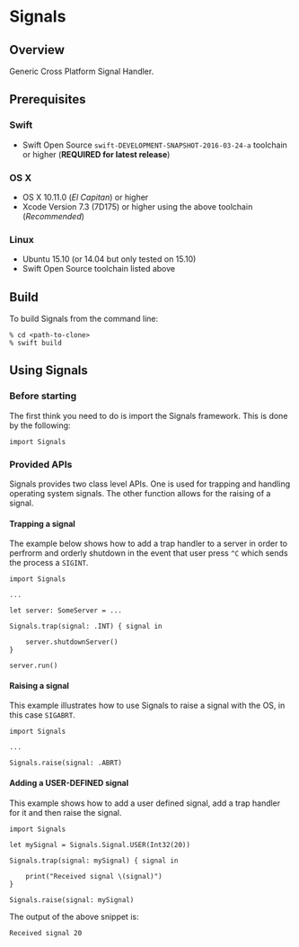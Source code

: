 # Signals

## Overview
Generic Cross Platform Signal Handler.

## Prerequisites

### Swift
* Swift Open Source `swift-DEVELOPMENT-SNAPSHOT-2016-03-24-a` toolchain or higher (**REQUIRED for latest release**)

### OS X

* OS X 10.11.0 (*El Capitan*) or higher
* Xcode Version 7.3 (7D175) or higher using the above toolchain (*Recommended*)

### Linux

* Ubuntu 15.10 (or 14.04 but only tested on 15.10)
* Swift Open Source toolchain listed above

## Build

To build Signals from the command line:

```
% cd <path-to-clone>
% swift build
```

## Using Signals

### Before starting

The first think you need to do is import the Signals framework.  This is done by the following:
```
import Signals
```

### Provided APIs

Signals provides two class level APIs.  One is used for trapping and handling operating system signals.  The other function allows for the raising of a signal.

#### Trapping a signal

The example below shows how to add a trap handler to a server in order to perfrorm and orderly shutdown in the event that user press `^C` which sends the process a `SIGINT`.
```
import Signals

...

let server: SomeServer = ...

Signals.trap(signal: .INT) { signal in

	server.shutdownServer()
}

server.run()
```

#### Raising a signal

This example illustrates how to use Signals to raise a signal with the OS, in this case `SIGABRT`.
```
import Signals

...

Signals.raise(signal: .ABRT)
```

#### Adding a USER-DEFINED signal

This example shows how to add a user defined signal, add a trap handler for it and then raise the signal.
```
import Signals

let mySignal = Signals.Signal.USER(Int32(20))

Signals.trap(signal: mySignal) { signal in

	print("Received signal \(signal)")
}

Signals.raise(signal: mySignal)

```
The output of the above snippet is:
```
Received signal 20
```
